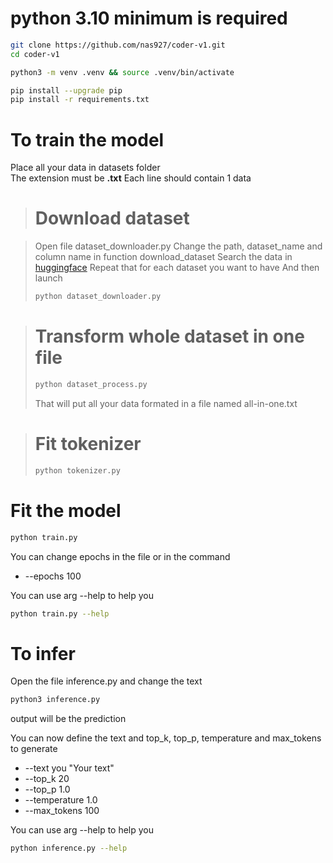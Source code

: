 # python 3.10 minimum is required

```sh
git clone https://github.com/nas927/coder-v1.git
cd coder-v1

python3 -m venv .venv && source .venv/bin/activate

pip install --upgrade pip
pip install -r requirements.txt
```

# To train the model 

Place all your data in datasets folder<br>
The extension must be **.txt**<bt>
Each line should contain 1 data

> # Download dataset

> Open file dataset_downloader.py
> Change the path, dataset_name and column name in function download_dataset
> Search the data in [huggingface](https://huggingface.co/datasets)
> Repeat that for each dataset you want to have 
> And then launch
> ```sh
> python dataset_downloader.py
> ```

> # Transform whole dataset in one file
> ```sh
> python dataset_process.py
> ```
> That will put all your data formated in a file named all-in-one.txt

> # Fit tokenizer
> ```sh
> python tokenizer.py
> ```

# Fit the model
```sh
python train.py
```
You can change epochs in the file or in the command
- --epochs 100

You can use arg --help to help you
```sh
python train.py --help
```

# To infer

Open the file inference.py and change the text

```sh
python3 inference.py
```

output will be the prediction

You can now define the text and top_k, top_p, temperature and max_tokens to generate
- --text you "Your text"
- --top_k 20
- --top_p 1.0
- --temperature 1.0
- --max_tokens 100

You can use arg --help to help you

```sh
python inference.py --help
```
